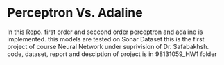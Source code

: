 # Perceptron Vs. Adaline
In this Repo. first order and seccond order perceptron and adaline is implemented. this models are tested on Sonar Dataset
this is the first project of course Neural Network under suprivision of Dr. Safabakhsh.
code, dataset, report and desciption of project is in 98131059_HW1 folder
